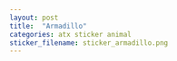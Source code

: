 ```yaml
---
layout: post
title:  "Armadillo"
categories: atx sticker animal
sticker_filename: sticker_armadillo.png
---
```

